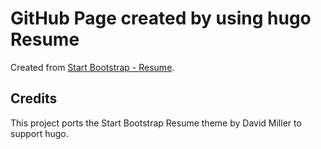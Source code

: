 # GitHub Page created by using hugo Resume

Created from [Start Bootstrap - Resume](https://startbootstrap.com/template-overviews/resume/).

## Credits

This project ports the Start Bootstrap Resume theme by David Miller to support hugo.
